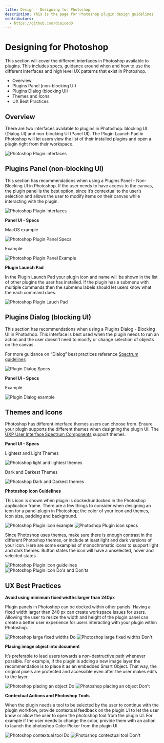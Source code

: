 ```yaml
---
title: Design - Designing for Photoshop
description: This is the page for Photoshop plugin design guidelines
contributors:
  - https://github.com/dcaiced0
---
```


# Designing for Photoshop

This section will cover the different interfaces in Photoshop available to plugins. This includes specs, guidance around when and how to use the different interfaces and high level UX patterns that exist in Photoshop. 

 * Overview
 * Plugins Panel (non-blocking UI)
 * Plugins Dialog (blocking UI)
 * Themes and Icons
 * UX Best Practices

## Overview

There are two interfaces available to plugins in Photoshop: blocking UI (Dialog UI) and non-blocking UI (Panel UI).  The Plugin Launch Pad in Photoshop will let users view the list of their installed plugins and open a plugin right from their workspace. 

![Photoshop Plugin interfaces](../ux-images/pluginsinphotoshop.png)

## Plugins Panel (non-blocking UI)

This section has recommendations when using a Plugins Panel - Non-Blocking UI in Photoshop. If the user needs to have access to the canvas, the plugin panel is the best option, since it’s contextual to the user’s selection and allows the user to modify items on their canvas while interacting with the plugin. 

![Photoshop Plugin interfaces](../ux-images/Photoshop_panel.png)

**Panel UI - Specs**

MacOS example

![Photoshop Plugin Panel Specs](../ux-images/photoshoppanelspecs.png)

Example

![Photoshop Plugin Panel Example](../ux-images/pspluginexample.png)

**Plugin Launch Pad**

In the Plugin Launch Pad your plugin icon and name will be shown in the list of other plugins the user has installed. If the plugin has a submenu with multiple commands then the submenu labels should let users know what the each command does. 

![Photoshop Plugin Lauch Pad](../ux-images/pspluginlaunchpad.png)


## Plugins Dialog (blocking UI)

This section has recommendations when using a Plugins Dialog - Blocking UI in Photoshop. This interface is best used when the plugin needs to run an action and the user doesn’t need to modify or change selection of objects on the canvas.

For more guidance on “Dialog” best practices reference [Spectrum guidelines](spectrum.adobe.com/page/dialog)

![Plugin Dialog Specs](../ux-images/plugindialogspecs.png)

**Panel UI - Specs**

Example

![Plugin Dialog example](../ux-images/plugindialogexample.png)


## Themes and Icons

Photoshop has different interface themes users can choose from. Ensure your plugin supports the different themes when designing the plugin UI. The [UXP User Interface Spectrum Components](../user-interface/index.md) support themes.

**Panel UI - Specs**

Lightest and Light Themes

![Photoshop light and lightest themes](../ux-images/lightThemes.png)

Dark and Darkest Themes

![Photoshop Dark and Darkest themes](../ux-images/darkThemes.png)


**Photoshop Icon Guidelines**

This icon is shown when plugin is docked/undocked in the Photoshop application frame. There are a few things to consider when designing an icon for a panel plugin in Photoshop; the color of your icon and themes, icon size, padding and background.

![Photoshop Plugin icon example](../ux-images/psiconexample.png)
![Photoshop Plugin icon specs](../ux-images/psiconspecs.png)

Since Photoshop uses themes, make sure there is enough contrast in the different Photoshop themes, or include at least light and dark versions of your icon. Here are some examples of monochromatic icons to support light and dark themes. Button states the icon will have a unselected, hover and selected states

![Photoshop Plugin icon guidelines](../ux-images/psiconguidelines.png)
![Photoshop Plugin icon Do's and Don'ts](../ux-images/psicondosdonts.png)

## UX Best Practices

**Avoid using minimum fixed widths larger than 240px**

Plugin panels in Photoshop can be docked within other panels. Having a fixed width larger than 240 px can create workspace issues for users. Allowing the user to resize the width and height of the plugin panel can create a better user experience for users interacting with your plugin within Photoshop.

![Photoshop large fixed widths Do](../ux-images/pslargewidtdo.png)
![Photoshop large fixed widths Don't](../ux-images/pslargewidthdont.png)

**Placing image object into document**

It’s preferable to lead users towards a non-destructive path whenever possible. For example, if the plugin is adding a new image layer the recommendation is to place it as an embedded Smart Object. That way, the original pixels are protected and accessible even after the user makes edits to the layer.

![Photoshop placing an object Do](../ux-images/psplaceobjectdo.png)
![Photoshop placing an object Don't](../ux-images/psplaceobjectdont.png)

**Contextual Actions and Photoshop Tools**

When the plugin needs a tool to be selected by the user to continue with the plugin workflow, provide contextual feedback on the plugin UI to let the user know or allow the user to open the photoshop tool from the plugin UI. For example if the user needs to change the color, provide them with an action to launch the photoshop Color Picker from the plugin UI.

![Photoshop contextual tool Do](../ux-images/pscontextualtoolsDo.png)
![Photoshop contextual tool Don't](../ux-images/pscontextualtoolsDont.png)